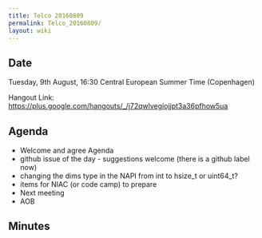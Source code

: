 ```yaml
---
title: Telco 20160809
permalink: Telco_20160809/
layout: wiki
---
```


Date
----

Tuesday, 9th August, 16:30 Central European Summer Time (Copenhagen)

Hangout Link:
<https://plus.google.com/hangouts/_/j72qwlvegiojjpt3a36pfhow5ua>

Agenda
------

-   Welcome and agree Agenda
-   github issue of the day - suggestions welcome (there is a github
    label now)
-   changing the dims type in the NAPI from int to hsize\_t or
    uint64\_t?
-   items for NIAC (or code camp) to prepare
-   Next meeting
-   AOB

Minutes
-------
